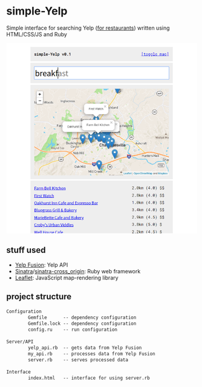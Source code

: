 # simple-Yelp
Simple interface for searching Yelp ([for restaurants](https://github.com/hywn/simple-Yelp/blob/gh-pages/yelp_api.rb#L46)) written using HTML/CSS/JS and Ruby

![example](https://github.com/hywn/simple-Yelp/blob/gh-pages/example.png)

## stuff used
- [Yelp Fusion](https://github.com/Yelp/yelp-fusion): Yelp API
- [Sinatra](http://sinatrarb.com/)/[sinatra-cross_origin](https://github.com/britg/sinatra-cross_origin): Ruby web framework
- [Leaflet](https://leafletjs.com/): JavaScript map-rendering library

## project structure
```
Configuration
        Gemfile      -- dependency configuration
        Gemfile.lock -- dependency configuration
        config.ru    -- run configuration

Server/API
        yelp_api.rb  -- gets data from Yelp Fusion
        my_api.rb    -- processes data from Yelp Fusion
        server.rb    -- serves processed data

Interface
        index.html   -- interface for using server.rb
```
